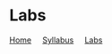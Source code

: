 # Labs

[Home](./README.md) &nbsp;&nbsp;&nbsp; [Syllabus](./syllabus.md)  &nbsp;&nbsp;&nbsp; [Labs](./labs.md)

